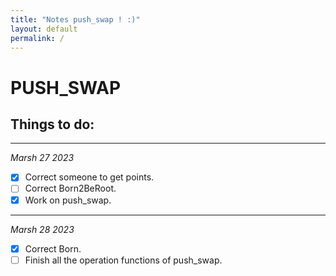 ```yaml
---
title: "Notes push_swap ! :)"
layout: default
permalink: /
---
```


# PUSH_SWAP
## Things to do:
---
*Marsh 27 2023*
- [x] Correct someone to get points.
- [ ] Correct Born2BeRoot.
- [x] Work on push_swap.
---
*Marsh 28 2023*
- [x] Correct Born.
- [ ] Finish all the operation functions of push_swap.